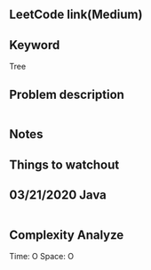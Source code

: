 ## LeetCode link(Medium)


## Keyword
Tree

## Problem description
```

```



## Notes


## Things to watchout

## 03/21/2020 Java

```java


```
## Complexity Analyze
Time: O
Space: O